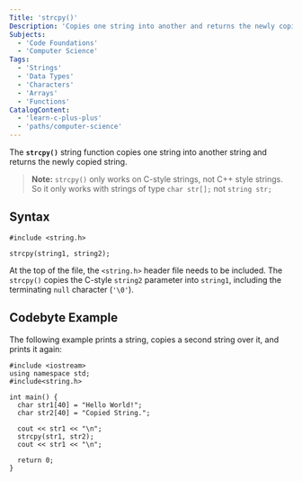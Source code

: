 ```yaml
---
Title: 'strcpy()'
Description: 'Copies one string into another and returns the newly copied string.'
Subjects:
  - 'Code Foundations'
  - 'Computer Science'
Tags:
  - 'Strings'
  - 'Data Types'
  - 'Characters'
  - 'Arrays'
  - 'Functions'
CatalogContent:
  - 'learn-c-plus-plus'
  - 'paths/computer-science'
---
```


The **`strcpy()`** string function copies one string into another string and returns the newly copied string.

> **Note:** `strcpy()` only works on C-style strings, not C++ style strings. So it only works with strings of type `char str[];` not `string str;`

## Syntax

```pseudo
#include <string.h>

strcpy(string1, string2);
```

At the top of the file, the `<string.h>` header file needs to be included. The `strcpy()` copies the C-style `string2` parameter into `string1`, including the terminating `null` character (`'\0'`).

## Codebyte Example

The following example prints a string, copies a second string over it, and prints it again:

```codebyte/cpp
#include <iostream>
using namespace std;
#include<string.h>

int main() {
  char str1[40] = "Hello World!";
  char str2[40] = "Copied String.";

  cout << str1 << "\n";
  strcpy(str1, str2);
  cout << str1 << "\n";

  return 0;
}
```

